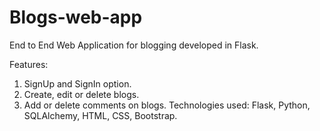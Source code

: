 # Blogs-web-app

End to End Web Application for blogging developed in Flask. 

Features:
1. SignUp and SignIn option. 
2. Create, edit or delete blogs. 
3. Add or delete comments on blogs. 
Technologies used: Flask, Python, SQLAlchemy, HTML, CSS, Bootstrap.
